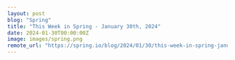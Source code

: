 ```yaml
---
layout: post
blog: "Spring"
title: "This Week in Spring - January 30th, 2024"
date: 2024-01-30T00:00:00Z
image: images/spring.png
remote_url: "https://spring.io/blog/2024/01/30/this-week-in-spring-january-30th-2024"
---
```

